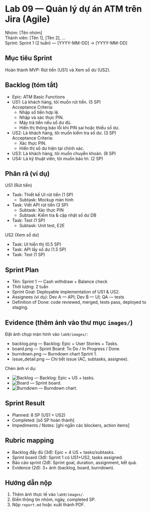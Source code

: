 # Lab 09 — Quản lý dự án ATM trên Jira (Agile)

Nhóm: [Tên nhóm]  
Thành viên: [Tên 1], [Tên 2], ...  
Sprint: Sprint 1 (2 tuần) — [YYYY-MM-DD] → [YYYY-MM-DD]

## Mục tiêu Sprint
Hoàn thành MVP: Rút tiền (US1) và Xem số dư (US2).

## Backlog (tóm tắt)
- Epic: ATM Basic Functions
- US1: Là khách hàng, tôi muốn rút tiền. (5 SP)  
  Acceptance Criteria:
  - Nhập số tiền hợp lệ.
  - Nhập và xác thực PIN.
  - Máy trả tiền nếu số dư đủ.
  - Hiển thị thông báo lỗi khi PIN sai hoặc thiếu số dư.
- US2: Là khách hàng, tôi muốn kiểm tra số dư. (3 SP)  
  Acceptance Criteria:
  - Xác thực PIN.
  - Hiển thị số dư hiện tại chính xác.
- US3: Là khách hàng, tôi muốn chuyển khoản. (8 SP)
- US4: Là kỹ thuật viên, tôi muốn bảo trì. (2 SP)

## Phân rã (ví dụ)
US1 (Rút tiền)
- Task: Thiết kế UI rút tiền (1 SP)
  - Subtask: Mockup màn hình
- Task: Viết API rút tiền (3 SP)
  - Subtask: Xác thực PIN
  - Subtask: Kiểm tra & cập nhật số dư DB
- Task: Test (1 SP)
  - Subtask: Unit test, E2E

US2 (Xem số dư)
- Task: UI hiển thị (0.5 SP)
- Task: API lấy số dư (1.5 SP)
- Task: Test (1 SP)

## Sprint Plan
- Tên: Sprint 1 — Cash withdraw + Balance check  
- Thời lượng: 2 tuần  
- Sprint Goal: Deployable implementation of US1 & US2.  
- Assignees (ví dụ): Dev A — API; Dev B — UI; QA — tests  
- Definition of Done: code reviewed, merged, tests pass, deployed to staging.

## Evidence (thêm ảnh vào thư mục `images/`)
Đặt ảnh chụp màn hình vào `lab9/images/`:
- backlog.png — Backlog: Epic + User Stories + Tasks.
- board.png — Sprint Board: To Do / In Progress / Done.
- burndown.png — Burndown chart Sprint 1.
- issue_detail.png — Chi tiết issue (AC, subtasks, assignee).

Chèn ảnh ví dụ:
- ![Backlog](images/backlog.png) — Backlog: Epic + US + tasks.
- ![Board](images/board.png) — Sprint board.
- ![Burndown](images/burndown.png) — Burndown chart.

## Sprint Result
- Planned: 8 SP (US1 + US2)  
- Completed: [số SP hoàn thành]  
- Impediments / Notes: [ghi ngắn các blockers, action items]

## Rubric mapping
- Backlog đầy đủ (3đ): Epic + 4 US + tasks/subtasks.
- Sprint board (3đ): Sprint 1 có US1+US2, tasks assigned.
- Báo cáo sprint (2đ): Sprint goal, duration, assignment, kết quả.
- Evidence (2đ): 3+ ảnh (backlog, board, burndown).

## Hướng dẫn nộp
1. Thêm ảnh thực tế vào `lab9/images/`.  
2. Điền thông tin nhóm, ngày, completed SP.  
3. Nộp `report.md` hoặc xuất thành PDF.

